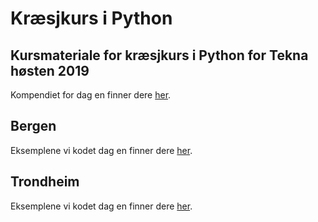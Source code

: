 # Kræsjkurs i Python
## Kursmateriale for kræsjkurs i Python for Tekna høsten 2019 

Kompendiet for dag en finner dere [her](Teknakurs_kompendie_dag1.pdf).

## Bergen
Eksemplene vi kodet dag en finner dere [her](bergen/dag1).

## Trondheim
Eksemplene vi kodet dag en finner dere [her](trondheim/dag1).
